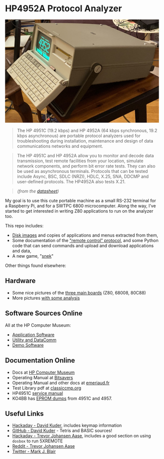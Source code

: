 # HP4952A Protocol Analyzer

![HP4952A](pix/hp4952a.jpg)

> The HP 4951C (19.2 kbps) and HP 4952A (64 kbps synchronous, 19.2 kbps asynchronous) are portable protocol analyzers used for troubleshooting during installation, maintenance and design of data communications networks and equipment.

> The HP 4951C and HP 4952A allow you to monitor and decode data transmission, test remote facilities from your location, simulate network components, and perform bit error rate tests. They can also be used as asynchronous terminals. Protocols that can be tested include Async, BSC, SDLC (NRZI), HDLC, X.25, SNA, DDCMP and user-defined protocols. The HP4952A also tests X.21. 

> _(from the [datasheet](https://emeriaud.fr/HP4952A/manuals/HP-4951C-4952A-Datasheet.pdf))_

My goal is to use this cute portable machine as a small RS-232 terminal for a Raspberry Pi, and for a SWTPC 6800 microcomputer.  Along the way, I've started to get interested in writing Z80 applications to run on the analyzer too.

This repo includes:

* [Disk images](disks) and copies of applications and menus extracted from them,
* Some documentation of the ["remote control" protocol](remote-protocol), and some Python code that can send commands and upload and download applications and data,
* A new game, "[snek](snek)"

Other things found elsewhere:

## Hardware

* Some nice pictures of the [three main boards](https://aiju.de/misc/hp4952a/pics/) (Z80, 68008, 80C88)
* More pictures [with some analysis](https://hackaday.io/project/163027/logs)


## Software Sources Online

All at the HP Computer Museum:

* [Application Software](http://www.hpmuseum.net/display_item.php?sw=589)
* [Utility and DataComm](http://www.hpmuseum.net/display_item.php?sw=588)
* [Demo Software](http://www.hpmuseum.net/display_item.php?sw=394)


## Documentation Online

* Docs at [HP Computer Museum](http://www.hpmuseum.net/exhibit.php?hwdoc=1123)
* Operating Manual at [Bitsavers](http://www.bitsavers.org/test_equipment/hp/4952/)
* Operating Manual and other docs at [emeriaud.fr](https://emeriaud.fr/HP4952A/manuals/)
* Test Library pdf at [classiccmp.org](http://www.classiccmp.org/cini/systems.htm#HP)
* HP4951C [service manual](http://www.hpmuseum.net/document.php?hwfile=6179)
* KO4BB has [EPROM dumps](http://ftb.ko4bb.com/getsimple/index.php?id=manuals&dir=HP_Agilent) from 4951C and 4957.


## Useful Links

* [Hackaday - David Kuder](https://hackaday.io/project/162448-hacking-the-4952), includes keymap information
* [GitHub - David Kuder](https://github.com/dkgrizzly/4952oss) - Tetris and BASIC sources!
* [Hackaday - Trevor Johansen Aase](https://hackaday.io/project/163027-hp-4952a-turned-general-purpose-cpm-machine), includes a good section on using `dosbox` to run 5XREMOTE
* [Reddit - Trevor Johansen Aase](https://www.reddit.com/r/cpm/comments/aa13nk/turning_an_hp_4952a_protocol_analyzer_into_a_cpm/)
* [Twitter - Mark J. Blair](https://twitter.com/nf6x/status/995778707011731456)